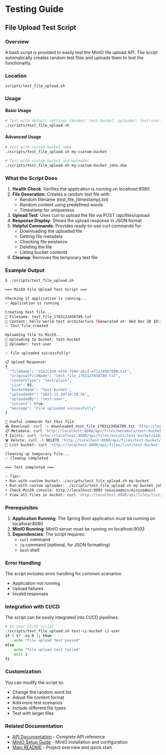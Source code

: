 # Testing Guide

## File Upload Test Script

### Overview
A bash script is provided to easily test the MinIO file upload API. The script automatically creates random test files and uploads them to test the functionality.

### Location
```
scripts/test_file_upload.sh
```

### Usage

#### Basic Usage
```bash
# Test with default settings (bucket: test-bucket, uploader: test-user)
./scripts/test_file_upload.sh
```

#### Advanced Usage
```bash
# Test with custom bucket name
./scripts/test_file_upload.sh my-custom-bucket

# Test with custom bucket and uploader
./scripts/test_file_upload.sh my-custom-bucket john.doe
```

### What the Script Does

1. **Health Check**: Verifies the application is running on localhost:8080
2. **File Generation**: Creates a random test file with:
   - Random filename (test_file_[timestamp].txt)
   - Random content using predefined words
   - Timestamp for uniqueness
3. **Upload Test**: Uses curl to upload the file via POST /api/files/upload
4. **Response Display**: Shows the upload response in JSON format
5. **Helpful Commands**: Provides ready-to-use curl commands for:
   - Downloading the uploaded file
   - Getting file metadata
   - Checking file existence
   - Deleting the file
   - Listing bucket contents
6. **Cleanup**: Removes the temporary test file

### Example Output

```bash
$ ./scripts/test_file_upload.sh

=== MinIO File Upload Test Script ===

Checking if application is running...
✅ Application is running

Creating test file...
📄 Filename: test_file_1703123456789.txt
📝 Content: hello world test architecture (Generated at: Wed Dec 20 10:30:56 UTC 2023)
✅ Test file created

Uploading file to MinIO...
🚀 Uploading to bucket: test-bucket
👤 Uploader: test-user

✅ File uploaded successfully!

📋 Upload Response:
{
  "fileName": "a1b2c3d4-e5f6-7890-abcd-ef1234567890.txt",
  "originalFileName": "test_file_1703123456789.txt",
  "contentType": "text/plain",
  "size": 65,
  "bucketName": "test-bucket",
  "uploadedAt": "2023-12-20T10:30:56",
  "uploadedBy": "test-user",
  "success": true,
  "message": "File uploaded successfully"
}

🔗 Useful commands for this file:
📥 Download: curl -o downloaded_test_file_1703123456789.txt 'http://localhost:8080/api/files/download/test-bucket/a1b2c3d4-e5f6-7890-abcd-ef1234567890.txt'
📋 Metadata: curl 'http://localhost:8080/api/files/metadata/test-bucket/a1b2c3d4-e5f6-7890-abcd-ef1234567890.txt'
❓ Exists: curl 'http://localhost:8080/api/files/exists/test-bucket/a1b2c3d4-e5f6-7890-abcd-ef1234567890.txt'
🗑️ Delete: curl -X DELETE 'http://localhost:8080/api/files/test-bucket/a1b2c3d4-e5f6-7890-abcd-ef1234567890.txt'
📂 List bucket: curl 'http://localhost:8080/api/files/list/test-bucket'

Cleaning up temporary file...
✅ Cleanup completed

=== Test completed ===

💡 Tips:
• Run with custom bucket: ./scripts/test_file_upload.sh my-bucket
• Run with custom uploader: ./scripts/test_file_upload.sh my-bucket john.doe
• Check MinIO console: http://localhost:9003 (minioadmin/minioadmin)
• View all files in bucket: curl 'http://localhost:8080/api/files/list/test-bucket'
```

### Prerequisites

1. **Application Running**: The Spring Boot application must be running on localhost:8080
2. **MinIO Running**: MinIO server must be running on localhost:9002
3. **Dependencies**: The script requires:
   - `curl` command
   - `jq` command (optional, for JSON formatting)
   - `bash` shell

### Error Handling

The script includes error handling for common scenarios:
- Application not running
- Upload failures
- Invalid responses

### Integration with CI/CD

The script can be easily integrated into CI/CD pipelines:

```bash
# In your CI/CD script
./scripts/test_file_upload.sh test-ci-bucket ci-user
if [ $? -eq 0 ]; then
    echo "File upload test passed"
else
    echo "File upload test failed"
    exit 1
fi
```

### Customization

You can modify the script to:
- Change the random word list
- Adjust file content format
- Add more test scenarios
- Include different file types
- Test with larger files

### Related Documentation

- [API Documentation](API_DOCUMENTATION.md) - Complete API reference
- [MinIO Setup Guide](MINIO_SETUP.md) - MinIO installation and configuration
- [Main README](../README.md) - Project overview and quick start